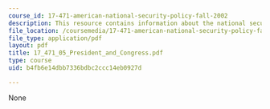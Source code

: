 ```yaml
---
course_id: 17-471-american-national-security-policy-fall-2002
description: This resource contains information about the national security "Players".
file_location: /coursemedia/17-471-american-national-security-policy-fall-2002/b4fb6e14dbb7336bdbc2ccc14eb0927d_17_471_05_President_and_Congress.pdf
file_type: application/pdf
layout: pdf
title: 17_471_05_President_and_Congress.pdf
type: course
uid: b4fb6e14dbb7336bdbc2ccc14eb0927d

---
```

None